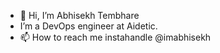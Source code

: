 - 👋 Hi, I’m Abhisekh Tembhare
-    I’m a DevOps engineer at Aidetic.
- 📫 How to reach me instahandle @imabhisekh

<!---
imabhisekh/imabhisekh is a ✨ special ✨ repository because its `README.md` (this file) appears on your GitHub profile.
You can click the Preview link to take a look at your changes.
--->
